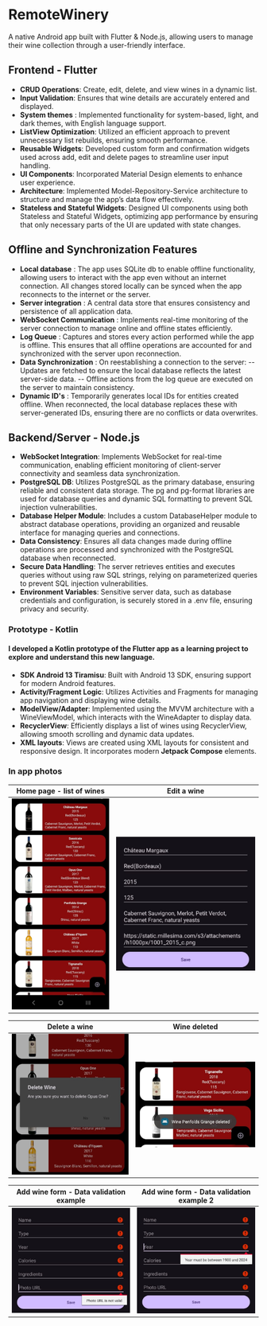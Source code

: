 # RemoteWinery
A native Android app built with Flutter & Node.js, allowing users to manage their wine collection through a user-friendly interface.

## Frontend - Flutter
- **CRUD Operations**: Create, edit, delete, and view wines in a dynamic list.
- **Input Validation**: Ensures that wine details are accurately entered and displayed.
- **System themes** : Implemented functionality for system-based, light, and dark themes, with English language support.
- **ListView Optimization**: Utilized an efficient approach to prevent unnecessary list rebuilds, ensuring smooth performance.
- **Reusable Widgets**: Developed custom form and confirmation widgets used across add, edit and delete pages to streamline user input handling.
- **UI Components**: Incorporated Material Design elements to enhance user experience.
- **Architecture**: Implemented Model-Repository-Service architecture to structure and manage the app’s data flow effectively.
- **Stateless and Stateful Widgets**: Designed UI components using both Stateless and Stateful Widgets, optimizing app performance by ensuring that only necessary parts of the UI are updated with state changes.

## Offline and Synchronization Features
- **Local database** : The app uses SQLite db to enable offline functionality, allowing users to interact with the app even without an internet connection. All changes stored locally can be synced when the app reconnects to the internet or the server.
- **Server integration** : A central data store that ensures consistency and persistence of all application data.
- **WebSocket Communication** : Implements real-time monitoring of the server connection to manage online and offline states efficiently.
- **Log Queue** : Captures and stores every action performed while the app is offline. This ensures that all offline operations are accounted for and synchronized with the server upon reconnection.
- **Data Synchronization** : On reestablishing a connection to the server:
-- Updates are fetched to ensure the local database reflects the latest server-side data.
-- Offline actions from the log queue are executed on the server to maintain consistency.
- **Dynamic ID's** : Temporarily generates local IDs for entities created offline. When reconnected, the local database replaces these with server-generated IDs, ensuring there are no conflicts or data overwrites.

## Backend/Server - Node.js
- **WebSocket Integration**: Implements WebSocket for real-time communication, enabling efficient monitoring of client-server connectivity and seamless data synchronization.
- **PostgreSQL DB**: Utilizes PostgreSQL as the primary database, ensuring reliable and consistent data storage. The pg and pg-format libraries are used for database queries and dynamic SQL formatting to prevent SQL injection vulnerabilities.
- **Database Helper Module**: Includes a custom DatabaseHelper module to abstract database operations, providing an organized and reusable interface for managing queries and connections.
- **Data Consistency**: Ensures all data changes made during offline operations are processed and synchronized with the PostgreSQL database when reconnected.
- **Secure Data Handling**: The server retrieves entities and executes queries without using raw SQL strings, relying on parameterized queries to prevent SQL injection vulnerabilities.
- **Environment Variables**: Sensitive server data, such as database credentials and configuration, is securely stored in a .env file, ensuring privacy and security.

### Prototype - Kotlin
#### I developed a Kotlin prototype of the Flutter app as a learning project to explore and understand this new language.
- **SDK Android 13 Tiramisu**: Built with Android 13 SDK, ensuring support for modern Android features.
- **Activity/Fragment Logic**: Utilizes Activities and Fragments for managing app navigation and displaying wine details.
- **ModelView/Adapter**: Implemented using the MVVM architecture with a WineViewModel, which interacts with the WineAdapter to display data.
- **RecyclerView**: Efficiently displays a list of wines using RecyclerView, allowing smooth scrolling and dynamic data updates.
- **XML layouts**: Views are created using XML layouts for consistent and responsive design. It incorporates modern **Jetpack Compose** elements.
 
### In app photos
|  **Home page - list of wines**  |  **Edit a wine**  |
|---------------------------------|--------------------|
|  ![Home page - list of wines](https://github.com/edyeftimie/RemoteWinery/blob/main/InAppPhotos/List%20view.jpeg)  |  ![Edit a wine](https://github.com/edyeftimie/RemoteWinery/blob/main/InAppPhotos/Edit%20wine.jpeg)  |

|  **Delete a wine**  |  **Wine deleted**  |
|---------------------|--------------------|
|  ![Delete a wine](https://github.com/edyeftimie/RemoteWinery/blob/main/InAppPhotos/Delete%20wine.jpeg)  |  ![Wine deleted](https://github.com/edyeftimie/RemoteWinery/blob/main/InAppPhotos/Delete%20confirmed.jpeg)  |

|  **Add wine form - Data validation example**  |  **Add wine form - Data validation example 2**  |
|-----------------------------------------------|-----------------------------------------------|
|  ![Add wine form - Data validation example](https://github.com/edyeftimie/RemoteWinery/blob/main/InAppPhotos/Add%20data%20validation.jpeg)  |  ![Add wine form - Data validation example 2](https://github.com/edyeftimie/RemoteWinery/blob/main/InAppPhotos/Add%20data%20validation%202.jpeg)  |

